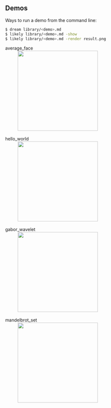 Demos
-----
Ways to run a demo from the command line:

```bash
$ dream library/<demo>.md
$ likely library/<demo>.md -show
$ likely library/<demo>.md -render result.png
```

<dl class="dl-horizontal">
  <dt>average_face</dt>
  <dd><a href="?href=average_face"> <img src="https://github.com/biometrics/likely/releases/download/v0.1/average_face.jpg" class="img-thumbnail" width="256"> </a></dd>
  <br>
  <dt>hello_world</dt>
  <dd><a href="?href=hello_world"><img src="https://github.com/biometrics/likely/releases/download/v0.1/hello_world.jpg" class="img-thumbnail" width="256"></a></dd>
  <br>
  <dt>gabor_wavelet</dt>
  <dd><a href="?href=gabor_wavelet"><img src="https://github.com/biometrics/likely/releases/download/v0.1/gabor_wavelet.jpg" class="img-thumbnail" width="256"></a></dd>
  <br>
  <dt>mandelbrot_set</dt>
  <dd><a href="?href=mandelbrot_set"><img src="https://github.com/biometrics/likely/releases/download/v0.1/mandelbrot_set.jpg" class="img-thumbnail" width="256"></a></dd>
</dl>
